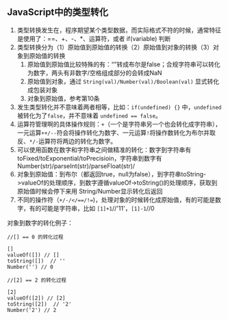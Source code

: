 ## JavaScript中的类型转化

1. 类型转换发生在，程序期望某个类型数据，而实际格式不符的时候，通常特征是使用了：==、+、-、*、运算符，或者 if(variable) 判断
2. 类型转换分为（1）原始值到原始值的转换（2）原始值到对象的转换（3）对象到原始值的转换
	1. 	原始值到原始值比较特殊的有：“”转成布尔是false；合规字符串可以转化为数字，两头有非数字/空格组成部分的会转成NaN
	2. 原始值到对象，通过 `String(val)/Number(val)/Boolean(val)` 显式转化成包装对象
	3. 对象到原始值，参考第10条
3. 发生类型转化并不意味着两者相等，比如：`if(undefined) {}` 中，`undefined `被转化为了`false`，并不意味着 `undefined == false`。
4. 运算符管理啊的具体操作规则：`+`（一个是字符串另一个也会转化成字符串），一元运算`++/--`符会将操作转化为数字、一元运算`!`将操作数转化为布尔并取反、`*/-`运算符将两边的转化为数字。
5. 可以使用函数在数字和字符串之间做精准的转化：数字到字符串有 toFixed/toExponential/toPrecisioin，字符串到数字有 Number(str)/parseInt(str)/parseFloat(str)/
6. 对象到原始值：到布尔（都返回true，null为false），到字符串toString->valueOf的处理顺序，到数字遵循valueOf->toString()的处理顺序，获取到原始值时候会停下来用 String/Number显示转化后返回
7. 不同的操作符（`+/-/</==/!=`)，处理对象的时候转化成原始值，有的可能是数字，有的可能是字符串，比如 `[1]+1`//'11'，`[1]-1`//0



对象到数字的转化例子：

```
//[] == 0 的转化过程

[] 
valueOf([]) // []
toString([])  // ''
Number('') // 0

//[2] == 2 的转化过程

[2] 
valueOf([2]) // [2]
toString([2])  // '2'
Number('2') // 2
```



